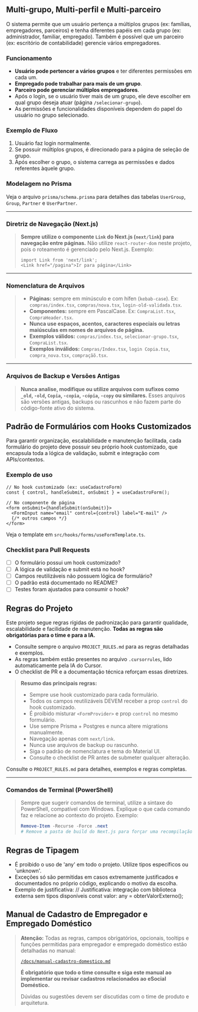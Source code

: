 ## Multi-grupo, Multi-perfil e Multi-parceiro

O sistema permite que um usuário pertença a múltiplos grupos (ex: famílias, empregadores, parceiros) e tenha diferentes papéis em cada grupo (ex: administrador, familiar, empregado). Também é possível que um parceiro (ex: escritório de contabilidade) gerencie vários empregadores.

### Funcionamento
- **Usuário pode pertencer a vários grupos** e ter diferentes permissões em cada um.
- **Empregado pode trabalhar para mais de um grupo**.
- **Parceiro pode gerenciar múltiplos empregadores**.
- Após o login, se o usuário tiver mais de um grupo, ele deve escolher em qual grupo deseja atuar (página `/selecionar-grupo`).
- As permissões e funcionalidades disponíveis dependem do papel do usuário no grupo selecionado.

### Exemplo de Fluxo
1. Usuário faz login normalmente.
2. Se possuir múltiplos grupos, é direcionado para a página de seleção de grupo.
3. Após escolher o grupo, o sistema carrega as permissões e dados referentes àquele grupo.

### Modelagem no Prisma
Veja o arquivo `prisma/schema.prisma` para detalhes das tabelas `UserGroup`, `Group`, `Partner` e `UserPartner`.

---

### Diretriz de Navegação (Next.js)
> **Sempre utilize o componente `Link` do Next.js (`next/link`) para navegação entre páginas.**
> Não utilize `react-router-dom` neste projeto, pois o roteamento é gerenciado pelo Next.js.
> Exemplo:
> ```tsx
> import Link from 'next/link';
> <Link href="/pagina">Ir para página</Link>
> ```

---

### Nomenclatura de Arquivos
> - **Páginas:** sempre em minúsculo e com hífen (`kebab-case`). Ex: `compras/index.tsx`, `compras/nova.tsx`, `login-old-validada.tsx`.
> - **Componentes:** sempre em PascalCase. Ex: `CompraList.tsx`, `CompraHeader.tsx`.
> - **Nunca use espaços, acentos, caracteres especiais ou letras maiúsculas em nomes de arquivos de página.**
> - **Exemplos válidos:** `compras/index.tsx`, `selecionar-grupo.tsx`, `CompraList.tsx`.
> - **Exemplos inválidos:** `Compras/Index.tsx`, `login Copia.tsx`, `compra_nova.tsx`, `compraçãõ.tsx`.

---

### Arquivos de Backup e Versões Antigas
> **Nunca analise, modifique ou utilize arquivos com sufixos como `_old`, `-old`, `Copia`, `-copia`, `-cópia`, `-copy` ou similares.**
> Esses arquivos são versões antigas, backups ou rascunhos e não fazem parte do código-fonte ativo do sistema.

## Padrão de Formulários com Hooks Customizados

Para garantir organização, escalabilidade e manutenção facilitada, cada formulário do projeto deve possuir seu próprio hook customizado, que encapsula toda a lógica de validação, submit e integração com APIs/contextos.

### Exemplo de uso

```tsx
// No hook customizado (ex: useCadastroForm)
const { control, handleSubmit, onSubmit } = useCadastroForm();

// No componente de página
<form onSubmit={handleSubmit(onSubmit)}>
  <FormInput name="email" control={control} label="E-mail" />
  {/* outros campos */}
</form>
```

Veja o template em `src/hooks/forms/useFormTemplate.ts`.

### Checklist para Pull Requests
- [ ] O formulário possui um hook customizado?
- [ ] A lógica de validação e submit está no hook?
- [ ] Campos reutilizáveis não possuem lógica de formulário?
- [ ] O padrão está documentado no README?
- [ ] Testes foram ajustados para consumir o hook?

## Regras do Projeto

Este projeto segue regras rígidas de padronização para garantir qualidade, escalabilidade e facilidade de manutenção. **Todas as regras são obrigatórias para o time e para a IA.**

- Consulte sempre o arquivo `PROJECT_RULES.md` para as regras detalhadas e exemplos.
- As regras também estão presentes no arquivo `.cursorrules`, lido automaticamente pela IA do Cursor.
- O checklist de PR e a documentação técnica reforçam essas diretrizes.

> **Resumo das principais regras:**
> - Sempre use hook customizado para cada formulário.
> - Todos os campos reutilizáveis DEVEM receber a prop `control` do hook customizado.
> - É proibido misturar `<FormProvider>` e prop `control` no mesmo formulário.
> - Use sempre Prisma + Postgres e nunca altere migrations manualmente.
> - Navegação apenas com `next/link`.
> - Nunca use arquivos de backup ou rascunho.
> - Siga o padrão de nomenclatura e tema do Material UI.
> - Consulte o checklist de PR antes de submeter qualquer alteração.

Consulte o `PROJECT_RULES.md` para detalhes, exemplos e regras completas.

---

### Comandos de Terminal (PowerShell)
> Sempre que sugerir comandos de terminal, utilize a sintaxe do PowerShell, compatível com Windows. Explique o que cada comando faz e relacione ao contexto do projeto. Exemplo:
> ```powershell
> Remove-Item -Recurse -Force .next
> # Remove a pasta de build do Next.js para forçar uma recompilação limpa
> ``` 

## Regras de Tipagem
- É proibido o uso de 'any' em todo o projeto. Utilize tipos específicos ou 'unknown'.
- Exceções só são permitidas em casos extremamente justificados e documentados no próprio código, explicando o motivo da escolha.
- Exemplo de justificativa:
  // Justificativa: integração com biblioteca externa sem tipos disponíveis
  const valor: any = obterValorExterno(); 

## Manual de Cadastro de Empregador e Empregado Doméstico

> **Atenção:**
> Todas as regras, campos obrigatórios, opcionais, tooltips e funções permitidas para empregador e empregado doméstico estão detalhadas no manual:
>
> [`/docs/manual-cadastro-domestico.md`](docs/manual-cadastro-domestico.md)
>
> **É obrigatório que todo o time consulte e siga este manual ao implementar ou revisar cadastros relacionados ao eSocial Doméstico.**
>
> Dúvidas ou sugestões devem ser discutidas com o time de produto e arquitetura. 
